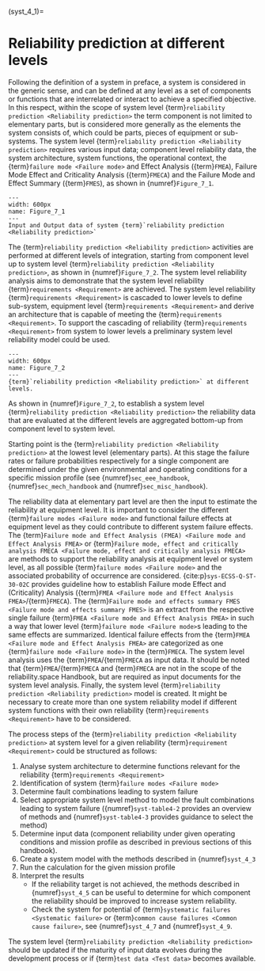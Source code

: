 <!--- Copyright (C) Matrisk GmbH 2022 -->

(syst_4_1)=
# Reliability prediction at different levels

Following the definition of a system in preface, a system is considered in the generic sense, and can be defined at any level as a set of components or functions that are interrelated or interact to achieve a specified objective. In this respect, within the scope of system level {term}`reliability prediction <Reliability prediction>` the term component is not limited to elementary parts, but is considered more generally as the elements the system consists of, which could be parts, pieces of equipment or sub-systems. The system level {term}`reliability prediction <Reliability prediction>` requires various input data; component level reliability data, the system architecture, system functions, the operational context, the {term}`failure mode <Failure mode>` and Effect Analysis ({term}`FMEA`), Failure Mode Effect and Criticality Analysis ({term}`FMECA`) and the Failure Mode and Effect Summary ({term}`FMES`), as shown in {numref}`Figure_7_1`. 

```{figure} ../../picture/figure4_1.png
---
width: 600px
name: Figure_7_1
---
Input and Output data of system {term}`reliability prediction <Reliability prediction>`
```

The {term}`reliability prediction <Reliability prediction>` activities are performed at different levels of integration, starting from component level up to system level {term}`reliability prediction <Reliability prediction>`, as shown in {numref}`Figure_7_2`. The system level reliability analysis aims to demonstrate that the system level reliability {term}`requirements <Requirement>` are achieved. The system level reliability {term}`requirements <Requirement>` is cascaded to lower levels to define sub-system, equipment level {term}`requirements <Requirement>` and derive an architecture that is capable of meeting the {term}`requirements <Requirement>`. To support the cascading of reliability {term}`requirements <Requirement>` from system to lower levels a preliminary system level reliability model could be used. 

```{figure} ../../picture/figure4_2.png
---
width: 600px
name: Figure_7_2
---
{term}`reliability prediction <Reliability prediction>` at different levels.
```

As shown in {numref}`Figure_7_2`, to establish a system level {term}`reliability prediction <Reliability prediction>` the reliability data that are evaluated at the different levels are aggregated bottom-up from component level to system level. 

Starting point is the {term}`reliability prediction <Reliability prediction>` at the lowest level (elementary parts). At this stage the failure rates or failure probabilities respectively for a single component are determined under the given environmental and operating conditions for a specific mission profile (see {numref}`sec_eee_handbook`, {numref}`sec_mech_handbook` and {numref}`sec_misc_handbook`). 

The reliability data at elementary part level are then the input to estimate the reliability at equipment level. It is important to consider the different {term}`failure modes <Failure mode>` and functional failure effects at equipment level as they could contribute to different system failure effects. The {term}`Failure mode and Effect Analysis (FMEA) <Failure mode and Effect Analysis FMEA>` or {term}`Failure mode, effect and critically analysis FMECA <Failure mode, effect and critically analysis FMECA>` are methods to support the reliability analysis at equipment level or system level, as all possible {term}`failure modes <Failure mode>` and the associated probability of occurrence are considered. {cite:p}`sys-ECSS-Q-ST-30-02C` provides guideline how to establish Failure mode Effect and (Criticality) Analysis ({term}`FMEA <Failure mode and Effect Analysis FMEA>`/{term}`FMECA`). The {term}`Failure mode and effects summary FMES <Failure mode and effects summary FMES>` is an extract from the respective single failure {term}`FMEA <Failure mode and Effect Analysis FMEA>` in such a way that lower level {term}`failure mode <Failure mode>`s leading to the same effects are summarized. Identical failure effects from the {term}`FMEA <Failure mode and Effect Analysis FMEA>` are categorized as one {term}`failure mode <Failure mode>` in the {term}`FMECA`. The system level analysis uses the {term}`FMEA`/{term}`FMECA` as input data. It should be noted that {term}`FMEA`/{term}`FMECA` and {term}`FMECA` are not in the scope of the reliability.space Handbook, but are required as input documents for the system level analysis. Finally, the system level {term}`reliability prediction <Reliability prediction>` model is created. It might be necessary to create more than one system reliability model if different system functions with their own reliability {term}`requirements <Requirement>` have to be considered. 

The process steps of the {term}`reliability prediction <Reliability prediction>` at system level for a given reliability {term}`requirement <Requirement>` could be structured as follows: 

1. Analyse system architecture to determine functions relevant for the reliability {term}`requirements <Requirement>`
2. Identification of system {term}`failure modes <Failure mode>`
3. Determine fault combinations leading to system failure
4. Select appropriate system level method to model the fault combinations leading to system failure ({numref}`syst-table4-2` provides an overview of methods and {numref}`syst-table4-3` provides guidance to select the method)
5. Determine input data (component reliability under given operating conditions and mission profile as described in previous sections of this handbook). 
6. Create a system model with the methods described in {numref}`syst_4_3`
7. Run the calculation for the given mission profile
8. Interpret the results
   - If the reliability target is not achieved, the methods described in {numref}`syst_4_5` can be useful to determine for which component the reliability should be improved to increase system reliability.
   - Check the system for potential of {term}`systematic failures <Systematic failure>` or {term}`common cause failures <Common cause failure>`, see {numref}`syst_4_7` and {numref}`syst_4_9`.

The system level {term}`reliability prediction <Reliability prediction>` should be updated if the maturity of input data evolves during the development process or if {term}`test data <Test data>` becomes available. 
